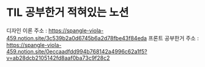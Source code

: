 # TIL 공부한거 적혀있는 노션 
디자인 이론 주소 : https://spangle-viola-459.notion.site/3c539b2a0d6745b6a2d78fbe43f84eda
프론트 공부한거 주소 : https://spangle-viola-459.notion.site/0eccaadfdd994b768142a4996c62a1f5?v=ab28dcb2105142fd8aaf0ba73c9f28c2
